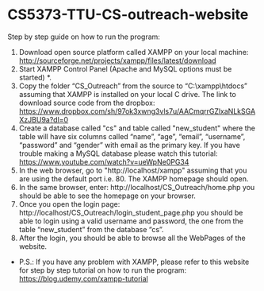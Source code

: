 # CS5373-TTU-CS-outreach-website
Step by step guide on how to run the program:
1. Download open source platform called XAMPP on your local machine:
http://sourceforge.net/projects/xampp/files/latest/download
2. Start XAMPP Control Panel (Apache and MySQL options must be started) *.
3. Copy the folder “CS_Outreach” from the source to “C:\xampp\htdocs” assuming that XAMPP is installed on your local C drive. The link to download source code from the
dropbox:
https://www.dropbox.com/sh/97ok3xwng3vls7u/AACmqrrGZlxaNLkSGAXzJBU9a?dl=0
4. Create a database called "cs" and table called "new_student" where the table will have six columns called “name”, “age”, “email”, “username”, “password” and “gender” with email as the primary key. If you have trouble making a MySQL database please watch this tutorial: https://www.youtube.com/watch?v=ueWpNe0PG34
5. In the web browser, go to "http://localhost/xampp" assuming that you are using the default port i.e. 80. The XAMPP homepage should open.
6. In the same browser, enter: http://localhost/CS_Outreach/home.php you should be able to see the homepage on your browser.
7. Once you open the login page: http://localhost/CS_Outreach/login_student_page.php you should be able to login using a valid username and password, the one from the table “new_student” from the database “cs”.
8. After the login, you should be able to browse all the WebPages of the website.
* P.S.: If you have any problem with XAMPP, please refer to this website for step by step tutorial on how to run the program: https://blog.udemy.com/xampp-tutorial
